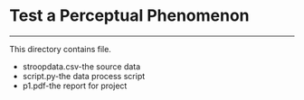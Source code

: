 # Test a Perceptual Phenomenon
***
This directory contains file.
+ stroopdata.csv-the source data
+ script.py-the data process script
+ p1.pdf-the report for project
